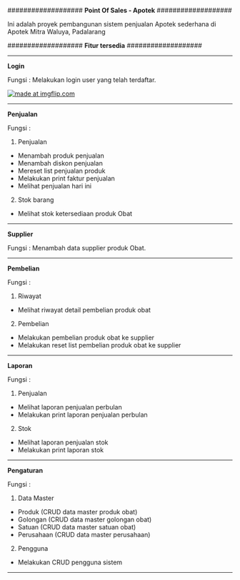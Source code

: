 ###################
<b>Point Of Sales - Apotek</b>
###################

Ini adalah proyek pembangunan sistem penjualan Apotek sederhana di Apotek Mitra Waluya, Padalarang

###################
<b>Fitur tersedia</b>
###################

*******************
<b>Login</b>

Fungsi : Melakukan login user yang telah terdaftar.

<a href="https://imgflip.com/i/48wjjg"><img src="https://i.imgflip.com/48wjjg.jpg" title="made at imgflip.com"/></a>

**************************
<b>Penjualan</b>

Fungsi : 
1. Penjualan 
- Menambah produk penjualan
- Menambah diskon penjualan
- Mereset list penjualan produk
- Melakukan print faktur penjualan
- Melihat penjualan hari ini

2. Stok barang
- Melihat stok ketersediaan produk Obat

*******************
<b>Supplier</b>

Fungsi : Menambah data supplier produk Obat.

************
<b>Pembelian</b>

Fungsi :
1. Riwayat
- Melihat riwayat detail pembelian produk obat

2. Pembelian
- Melakukan pembelian produk obat ke supplier
- Melakukan reset list pembelian produk obat ke supplier

*******
<b>Laporan</b>

Fungsi :
1. Penjualan
- Melihat laporan penjualan perbulan
- Melakukan print laporan penjualan perbulan

2. Stok
- Melihat laporan penjualan stok
- Melakukan print laporan stok

**********
<b>Pengaturan</b>

Fungsi :
1. Data Master
- Produk (CRUD data master produk obat)
- Golongan (CRUD data master golongan obat)
- Satuan (CRUD data master satuan obat)
- Perusahaan (CRUD data master perusahaan)

2. Pengguna
- Melakukan CRUD pengguna sistem
**********
